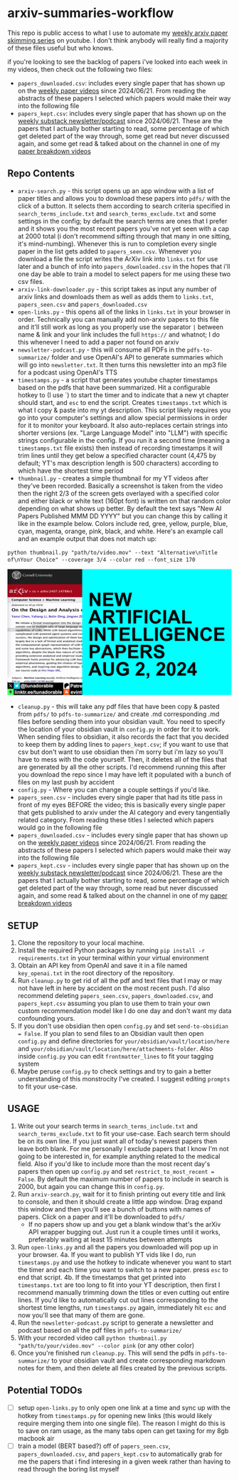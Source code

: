 # arxiv-summaries-workflow

This repo is public access to what I use to automate my [weekly arxiv paper skimming series](https://youtube.com/playlist?list=PLPefVKO3tDxP7iFzaSOkOZnXQ4Bkhi9YB&si=J0Rmcmy-oVyAZI7I) on youtube. I don't think anybody will really find a majority of these files useful but who knows. 

if you're looking to see the backlog of papers i've looked into each week in my videos, then check out the following two files:
- `papers_downloaded.csv`: includes every single paper that has shown up on the [weekly paper videos](https://www.youtube.com/playlist?list=PLPefVKO3tDxP7iFzaSOkOZnXQ4Bkhi9YB) since 2024/06/21. From reading the abstracts of these papers I selected which papers would make their way into the following file
- `papers_kept.csv`: includes every single paper that has shown up on the [weekly substack newsletter/podcast](https://evintunador.substack.com) since 2024/06/21. These are the papers that I actually bother starting to read, some percentage of which get deleted part of the way through, some get read but never discussed again, and some get read & talked about on the channel in one of my [paper breakdown videos](https://www.youtube.com/playlist?list=PLPefVKO3tDxMah1lcs9J43Q9xajehA023)

## Repo Contents

- `arxiv-search.py` - this script opens up an app window with a list of paper titles and allows you to download these papers into `pdfs/` with the click of a button. It selects them according to search criteria specified in `search_terms_include.txt` and `search_terms_exclude.txt` and some settings in the config; by default the search terms are ones that I prefer and it shows you the most recent papers you've not yet seen with a cap at 2000 total (i don't recommend sifting through that many in one sitting, it's mind-numbing). Whenever this is run to completion every single paper in the list gets added to `papers_seen.csv`. Whenever you download a file the script writes the ArXiv link into `links.txt` for use later and a bunch of info into `papers_downloaded.csv` in the hopes that i'll one day be able to train a model to select papers for me using these two csv files.
- `arxiv-link-downloader.py` - this script takes as input any number of arxiv links and downloads them as well as adds them to `links.txt`, `papers_seen.csv` and `papers_downloaded.csv`
- `open-links.py` - this opens all of the links in `links.txt` in your browser in order. Technically you can manually add non-arxiv papers to this file and it'll still work as long as you properly use the separator ` | ` between name & link and your link includes the full `https://` and whatnot; I do this whenever I need to add a paper not found on arxiv
- `newsletter-podcast.py` - this will consume all PDFs in the `pdfs-to-summarize/` folder and use OpenAI's API to generate summaries which will go into `newsletter.txt`. It then turns this newsletter into an mp3 file for a podcast using OpenAI's TTS
- `timestamps.py` - a script that generates youtube chapter timestamps based on the pdfs that have been summarized. Hit a configurable hotkey to (I use \`) to start the timer and to indicate that a new yt chapter should start, and `esc` to end the script. Creates `timestamps.txt` which is what I copy & paste into my yt description. This script likely requires you go into your computer's settings and allow special permissions in order for it to monitor your keyboard. It also auto-replaces certain strings into shorter versions (ex. "Large Language Model" into "LLM") with specific strings configurable in the config. If you run it a second time (meaning a `timestamps.txt` file exists) then instead of recording timestamps it will trim lines until they get below a specified character count (4,475 by default; YT's max description length is 500 characters) according to which have the shortest time period
- `thumbnail.py` - creates a simple thumbnail for my YT videos after they've been recorded. Basically a screenshot is taken from the video then the right 2/3 of the screen gets overlayed with a specified color and either black or white text (160pt font) is written on that random color depending on what shows up better. By default the text says "New AI Papers Published MMM DD YYYY" but you can change this by calling it like in the example below. Colors include red, gree, yellow, purple, blue, cyan, magenta, orange, pink, black, and white. Here's an example call and an example output that does not match up:
```
python thumbnail.py "path/to/video.mov" --text "Alternative\nTitle of\nYour Choice" --coverage 3/4 --color red --font_size 170
```
![image failed to load](./thumbnail.jpg)
- `cleanup.py` - this will take any pdf files that have been copy & pasted from `pdfs/` to `pdfs-to-summarize/` and create .md corresponding .md files before sending them into your obsidian vault. You need to specify the location of your obsidian vault in `config.py` in order for it to work. When sending files to obsidian, it also records the fact that you decided to keep them by adding lines to `papers_kept.csv`; if you want to use that csv but don't want to use obsidian then i'm sorry but i'm lazy so you'll have to mess with the code yourself. Then, it deletes all of the files that are generated by all the other scripts. I'd recommend running this after you download the repo since I may have left it populated with a bunch of files on my last push by accident
- `config.py` - Where you can change a couple settings if you'd like. 
- `papers_seen.csv` - includes every single paper that had its title pass in front of my eyes BEFORE the video; this is basically every single paper that gets published to arxiv under the AI category and every tangentially related category. From reading these titles I selected which papers would go in the following file
- `papers_downloaded.csv` - includes every single paper that has shown up on the [weekly paper videos](https://www.youtube.com/playlist?list=PLPefVKO3tDxP7iFzaSOkOZnXQ4Bkhi9YB) since 2024/06/21. From reading the abstracts of these papers I selected which papers would make their way into the following file
- `papers_kept.csv` - includes every single paper that has shown up on the [weekly substack newsletter/podcast](https://evintunador.substack.com) since 2024/06/21. These are the papers that I actually bother starting to read, some percentage of which get deleted part of the way through, some read but never discussed again, and some read & talked about on the channel in one of my [paper breakdown videos](https://www.youtube.com/playlist?list=PLPefVKO3tDxMah1lcs9J43Q9xajehA023)

## SETUP

1. Clone the repository to your local machine.
2. Install the required Python packages by running `pip install -r requirements.txt` in your terminal within your virtual environment
3. Obtain an API key from OpenAI and save it in a file named `key_openai.txt` in the root directory of the repository.
4. Run `cleanup.py` to get rid of all the pdf and text files that I may or may not have left in here by accident on the most recent push. I'd also recommend deleting `papers_seen.csv`, `papers_downloaded.csv`, and `papers_kept.csv` assuming you plan to use them to train your own custom recommendation model like I do one day and don't want my data confounding yours.
5. If you don't use obsidian then open `config.py` and set `send-to-obsidian = False`. If you plan to send files to an Obsidian vault then open `config.py` and define directories for `your/obsidian/vault/location/here` and `your/obsidian/vault/location/here/attachments-folder`. Also inside `config.py` you can edit `frontmatter_lines` to fit your tagging system
6. Maybe peruse `config.py` to check settings and try to gain a better understanding of this monstrocity I've created. I suggest editing `prompts` to fit your use-case.

## USAGE

1. Write out your search terms in `search_terms_include.txt` and `search_terms_exclude.txt` to fit your use-case. Each search term should be on its own line. If you just want all of today's newest papers then leave both blank. For me personally I exclude papers that I know I'm not going to be interested in, for example anything related to the medical field. Also if you'd like to include more than the most recent day's papers then open up `config.py` and set `restrict_to_most_recent = False`. By default the maximum number of papers to include in search is 2000, but again you can change this in `config.py`.
2. Run `arxiv-search.py`, wait for it to finish printing out every title and link to console, and then it should create a little app window. Drag expand this window and then you'll see a bunch of buttons with names of papers. Click on a paper and it'll be downloaded to `pdfs/`
    - If no papers show up and you get a blank window that's the arXiv API wrapper bugging out. Just run it a couple times until it works, preferably waiting at least 15 minutes between attempts
3. Run `open-links.py` and all the papers you downloaded will pop up in your browser. 
4a. If you want to publish YT vids like I do, run `timestamps.py` and use the hotkey to indicate whenever you want to start the timer and each time you want to switch to a new paper. press `esc` to end that script. 
4b. If the timestamps that get printed into `timestamps.txt` are too long to fit into your YT description, then first I recommend manually trimming down the titles or even cutting out entire lines. If you'd like to automatically cut out lines corresponding to the shortest time lengths, run `timestamps.py` again, immediately hit `esc` and now you'll see that many of them are gone.
5. Run the `newsletter-podcast.py` script to generate a newsletter and podcast based on all the pdf files in `pdfs-to-summarize/`
6. With your recorded video call `python thumbnail.py "path/to/your/video.mov" --color pink`  (or any other color)
7. Once you're finished run `cleanup.py`. This will send the pdfs in `pdfs-to-summarize/` to your obsidian vault and create corresponding markdown notes for them, and then delete all files created by the previous scripts.

## Potential TODOs
- [ ] setup `open-links.py` to only open one link at a time and sync up with the hotkey from `timestamps.py` for opening new links (this would likely require merging them into one single file). The reason I might do this is to save on ram usage, as the many tabs open can get taxing for my 8gb macbook air
- [ ] train a model (BERT based?) off of `papers_seen.csv`, `papers_downloaded.csv`, and `papers_kept.csv` to automatically grab for me the papers that i find interesing in a given week rather than having to read through the boring list myself